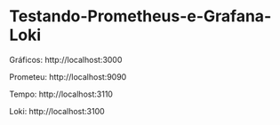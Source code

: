 # Testando-Prometheus-e-Grafana-Loki

Gráficos: http://localhost:3000

Prometeu: http://localhost:9090

Tempo: http://localhost:3110

Loki: http://localhost:3100
